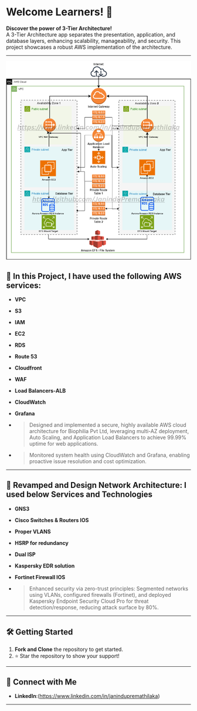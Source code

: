 # Welcome Learners! 👋

**Discover the power of 3-Tier Architecture!**  
A 3-Tier Architecture app separates the presentation, application, and database layers, enhancing scalability, manageability, and security. This project showcases a robust AWS implementation of the architecture.

---
![image2](https://github.com/JaninduPremathilaka/3-Tier-Architecture-AWS-/blob/main/3%20Tier%20Architecture.png)

## 🚀 **In this Project, I have used the following AWS services:**

- **VPC**  
- **S3**  
- **IAM**  
- **EC2**  
- **RDS**  
- **Route 53**
- **Cloudfront**
- **WAF**
- **Load Balancers-ALB**
- **CloudWatch**
- **Grafana**


- > Designed and implemented a secure, highly available AWS cloud architecture for Biophilia Pvt Ltd, leveraging multi-AZ deployment, Auto Scaling, and Application Load Balancers to achieve 99.99% uptime for web applications.
- > Monitored system health using CloudWatch and Grafana, enabling proactive issue resolution and cost optimization.


---

  
## 🚀 **Revamped and Design Network Architecture: I used below Services and Technologies**

- **GNS3**
- **Cisco Switches & Routers IOS**
- **Proper VLANS**
- **HSRP for redundancy**
- **Dual ISP**
- **Kaspersky EDR solution**
- **Fortinet Firewall IOS**



- > Enhanced security via zero-trust principles: Segmented networks using VLANs, configured firewalls (Fortinet), and deployed Kaspersky Endpoint Security Cloud Pro for threat detection/response, reducing attack surface by 80%.


---

## 🛠️ **Getting Started**

1. **Fork and Clone** the repository to get started.  
2. ⭐ Star the repository to show your support!

---

## 📌 **Connect with Me**  
- **LinkedIn**:(https://www.linkedin.com/in/janindupremathilaka)
   
---


